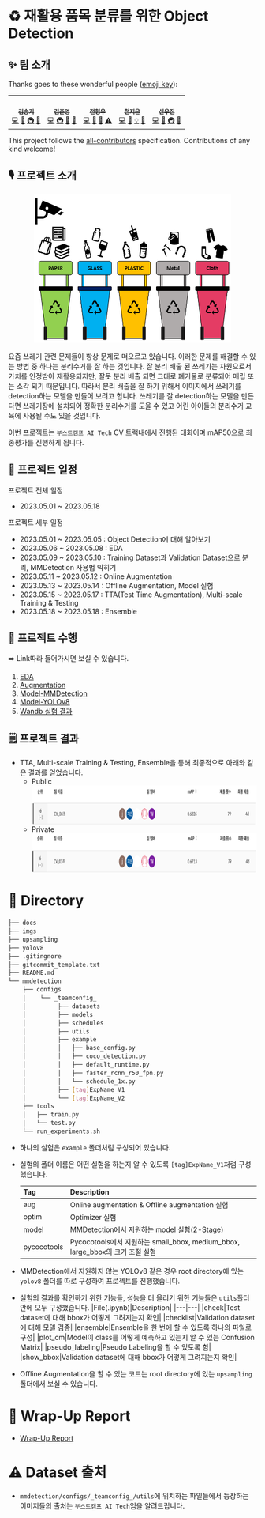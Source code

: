 # ♻️ 재활용 품목 분류를 위한 Object Detection

## ✨ 팀 소개

Thanks goes to these wonderful people ([emoji key](https://allcontributors.org/docs/en/emoji-key)):

<table>
  <tr>
    <td align="center"><a href="https://github.com/seungki1011"><img src="https://avatars.githubusercontent.com/u/120040458?v=4?s=100" width="100px;" alt=""/><br /><sub><b>김승기</b></sub><br />
    <a href="https://github.com/boostcampaitech5/level2_objectdetection-cv-03/commits?author=seungki1011" title="Code">💻</a>
    <a href="https://github.com/boostcampaitech5/level2_objectdetection-cv-03/tree/main/upsampling" title="Data">🔣</a>
    <a href="https://github.com/boostcampaitech5/level2_objectdetection-cv-03/tree/main/mmdetection/configs/_teamconfig_" title="Infrastructure">🚇</a>
    <a href="https://github.com/boostcampaitech5/level2_objectdetection-cv-03/commits/main" title="Maintenance">🚧</a>
    </td>
    <td align="center"><a href="https://github.com/jjjuuuun"><img src="https://avatars.githubusercontent.com/u/86290308?v=4?s=100" width="100px;" alt=""/><br /><sub><b>김준영</b></sub></a><br />
    <a href="https://github.com/boostcampaitech5/level2_objectdetection-cv-03/commits?author=jjjuuuun" title="Code">💻</a>
    <a href="https://github.com/boostcampaitech5/level2_objectdetection-cv-03/tree/main/mmdetection/configs/_teamconfig_" title="Infrastructure">🚇</a>
    <a href="https://github.com/boostcampaitech5/level2_objectdetection-cv-03/commits/main" title="Maintenance">🚧</a>
    <a href="https://github.com/boostcampaitech5/level2_objectdetection-cv-03" title="projectManagement">📆</a>
    </td>
    <td align="center"><a href="https://github.com/helpmeIamnewbie"><img src="https://avatars.githubusercontent.com/u/102274521?v=4?s=100" width="100px;" alt=""/><br /><sub><b>전형우</b></sub></a><br />
    <a href="https://github.com/boostcampaitech5/level2_objectdetection-cv-03/commits?author=helpmeIamnewbie" title="Code">💻</a>
    <a href="https://github.com/boostcampaitech5/level2_objectdetection-cv-03" title="Ideas & Planning">🤔</a>
    <a href="https://github.com/boostcampaitech5/level2_objectdetection-cv-03/pulls?q=" title="Reviewed Pull Requests">👀</a>
    <a href="https://github.com/boostcampaitech5/level2_objectdetection-cv-03/commits?author=helpmeIamnewbie" title="Tests">⚠️</a>
    </td>
    <td align="center"><a href="https://github.com/CheonJiEun"><img src="https://avatars.githubusercontent.com/u/53997172?v=4?s=100" width="100px;" alt=""/><br /><sub><b>천지은</b></sub></a><br />
    <a href="https://github.com/boostcampaitech5/level2_objectdetection-cv-03/commits?author=CheonJiEun" title="Code">💻</a>
    <a href="https://github.com/boostcampaitech5/level2_objectdetection-cv-03/tree/main/upsampling" title="Data">🔣</a>
    <a href="https://github.com/boostcampaitech5/level2_objectdetection-cv-03/tree/main/mmdetection/configs/_teamconfig_" title="Examples">💡</a>
    <a href="https://github.com/boostcampaitech5/level2_objectdetection-cv-03/pulls?q=" title="Research">🔬</a>
    </td>
    <td align="center"><a href="https://github.com/Eyecaramba"><img src="https://avatars.githubusercontent.com/u/86091292?v=4?s=100" width="100px;" alt=""/><br /><sub><b>신우진</b></sub></a><br />
    <a href="https://github.com/boostcampaitech5/level2_objectdetection-cv-03/commits?author=Eyecaramba" title="Code">💻</a>
    <a href="https://github.com/boostcampaitech5/level2_objectdetection-cv-03" title="Ideas & Planning">🤔</a>
    <a href="https://github.com/boostcampaitech5/level2_objectdetection-cv-03/tree/main/mmdetection/configs/_teamconfig_" title="Infrastructure">🚇</a>
        <a href="https://github.com/boostcampaitech5/level2_objectdetection-cv-03/pulls?q=" title="Reviewed Pull Requests">👀</a>
    </td>
  </tr>
</table>

This project follows the [all-contributors](https://github.com/all-contributors/all-contributors) specification. Contributions of any kind welcome!

## 🎙️ 프로젝트 소개

<p align="center">
    <img src="imgs/project_image.png" width="400" height="300">
</p>

요즘 쓰레기 관련 문제들이 항상 문제로 떠오르고 있습니다. 이러한 문제를 해결할 수 있는 방법 중 하나는 분리수거를 잘 하는 것입니다. 잘 분리 배출 된 쓰레기는 자원으로서 가치를 인정받아 재활용되지만, 잘못 분리 배출 되면 그대로 폐기물로 분류되어 매립 또는 소각 되기 때문입니다. 따라서 분리 배출을 잘 하기 위해서 이미지에서 쓰레기를 detection하는 모델을 만들어 보려고 합니다. 쓰레기를 잘 detection하는 모델을 만든다면 쓰레기장에 설치되어 정확한 분리수거를 도울 수 있고 어린 아이들의 분리수거 교육에 사용될 수도 있을 것입니다.

이번 프로젝트는 `부스트캠프 AI Tech` CV 트랙내에서 진행된 대회이며 mAP50으로 최종평가를 진행하게 됩니다.

## 📆 프로젝트 일정

프로젝트 전체 일정

- 2023.05.01 ~ 2023.05.18

프로젝트 세부 일정

- 2023.05.01 ~ 2023.05.05 : Object Detection에 대해 알아보기
- 2023.05.06 ~ 2023.05.08 : EDA
- 2023.05.09 ~ 2023.05.10 : Training Dataset과 Validation Dataset으로 분리, MMDetection 사용법 익히기
- 2023.05.11 ~ 2023.05.12 : Online Augmentation
- 2023.05.13 ~ 2023.05.14 : Offline Augmentation, Model 실험
- 2023.05.15 ~ 2023.05.17 : TTA(Test Time Augmentation), Multi-scale Training & Testing
- 2023.05.18 ~ 2023.05.18 : Ensemble

## 🥼 프로젝트 수행

➡️ Link따라 들어가시면 보실 수 있습니다.

1. [EDA](https://jjjuuuun.notion.site/EDA-c883e3e6f9654e81805047fbc831a1dc?pvs=4)
2. [Augmentation](https://jjjuuuun.notion.site/Augmentation-f31b33a09cdb42c3941863028fadcda2?pvs=4)
3. [Model-MMDetection](https://jjjuuuun.notion.site/Model-215ceba896e54e74ada78787fdc8666a?pvs=4)
4. [Model-YOLOv8](https://jjjuuuun.notion.site/YOLOv8-05e8ebf98d8541d58e1b465266209003?pvs=4)
5. [Wandb 실험 결과](https://wandb.ai/ganisokay/recycle_trash/reports/Copy-of-kimseungki1011-s-Wrap-up-report-Graphs--Vmlldzo0NDE5Nzk5)

## 🗒️ 프로젝트 결과

- TTA, Multi-scale Training & Testing, Ensemble을 통해 최종적으로 아래와 같은 결과를 얻었습니다.
  - Public
    <img align="center" src="imgs/public.png" width="800" height="80">
  - Private
    <img align="center" src="imgs/private.png" width="800" height="80">

# 🔄️ Directory

```bash
├── docs
├── imgs
├── upsampling
├── yolov8
├── .gitingnore
├── gitcommit_template.txt
├── README.md
└── mmdetection
    ├── configs
    │    └── _teamconfig_
    │         ├── datasets
    │         ├── models
    │         ├── schedules
    │         ├── utils
    │         ├── example
    │         │   ├── base_config.py
    │         │   ├── coco_detection.py
    │         │   ├── default_runtime.py
    │         │   ├── faster_rcnn_r50_fpn.py
    │         │   └── schedule_1x.py
    │         ├── [tag]ExpName_V1
    │         └── [tag]ExpName_V2
    ├── tools
    │   ├── train.py
    │   └── test.py
    └── run_experiments.sh
```

- 하나의 실험은 `example` 폴더처럼 구성되어 있습니다.
- 실험의 폴더 이름은 어떤 실험을 하는지 알 수 있도록 `[tag]ExpName_V1`처럼 구성했습니다.

  | Tag         | Description                                                                   |
  | ----------- | ----------------------------------------------------------------------------- |
  | aug         | Online augmentation & Offline augmentation 실험                               |
  | optim       | Optimizer 실험                                                                |
  | model       | MMDetection에서 지원하는 model 실험(2-Stage)                                  |
  | pycocotools | Pycocotools에서 지원하는 small_bbox, medium_bbox, large_bbox의 크기 조절 실험 |

- MMDetection에서 지원하지 않는 YOLOv8 같은 경우 root directory에 있는 `yolov8` 폴더를 따로 구성하여 프로젝트를 진행했습니다.
- 실험의 결과를 확인하기 위한 기능들, 성능을 더 올리기 위한 기능들은 `utils`폴더 안에 모두 구성했습니다.
  |File(.ipynb)|Description|
  |---|---|
  |check|Test dataset에 대해 bbox가 어떻게 그려지는지 확인|
  |checklist|Validation dataset에 대해 모델 검증|
  |ensemble|Ensemble을 한 번에 할 수 있도록 하나의 파일로 구성|
  |plot_cm|Model이 class를 어떻게 예측하고 있는지 알 수 있는 Confusion Matrix|
  |pseudo_labeling|Pseudo Labeling을 할 수 있도록 함|
  |show_bbox|Validation dataset에 대해 bbox가 어떻게 그려지는지 확인|
- Offline Augmentation을 할 수 있는 코드는 root directory에 있는 `upsampling` 폴더에서 보실 수 있습니다.

# 🤔 Wrap-Up Report

- [Wrap-Up Report](<docs/ObjectDetection_CV_%ED%8C%80%EB%A6%AC%ED%8F%AC%ED%8A%B8(03%EC%A1%B0).pdf>)

# ⚠️ Dataset 출처

- `mmdetection/configs/_teamconfig_/utils`에 위치하는 파일들에서 등장하는 이미지들의 출처는 `부스트캠프 AI Tech`임을 알려드립니다.
